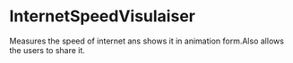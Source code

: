 # InternetSpeedVisulaiser
Measures the speed of internet ans shows it in animation form.Also allows the users to share  it.
